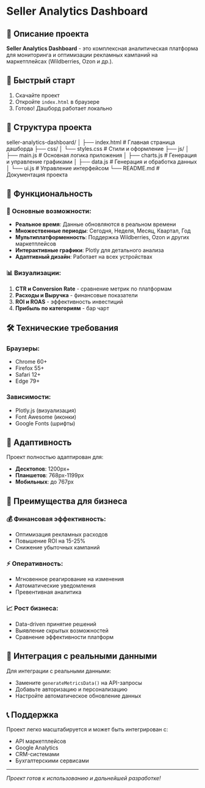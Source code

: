 # Seller Analytics Dashboard

## 🎯 Описание проекта

**Seller Analytics Dashboard** - это комплексная аналитическая платформа для мониторинга и оптимизации рекламных кампаний на маркетплейсах (Wildberries, Ozon и др.).

## 🚀 Быстрый старт

1. Скачайте проект
2. Откройте `index.html` в браузере
3. Готово! Дашборд работает локально

## 📁 Структура проекта

seller-analytics-dashboard/
│
├── index.html # Главная страница дашборда
├── css/
│ └── styles.css # Стили и оформление
├── js/
│ ├── main.js # Основная логика приложения
│ ├── charts.js # Генерация и управление графиками
│ ├── data.js # Генерация и обработка данных
│ └── ui.js # Управление интерфейсом
└── README.md # Документация проекта

## 🎨 Функциональность

### 🔧 Основные возможности:
- **Реальное время**: Данные обновляются в реальном времени
- **Множественные периоды**: Сегодня, Неделя, Месяц, Квартал, Год
- **Мультиплатформенность**: Поддержка Wildberries, Ozon и других маркетплейсов
- **Интерактивные графики**: Plotly для детального анализа
- **Адаптивный дизайн**: Работает на всех устройствах

### 📊 Визуализации:
1. **CTR и Conversion Rate** - сравнение метрик по платформам
2. **Расходы и Выручка** - финансовые показатели
3. **ROI и ROAS** - эффективность инвестиций
4. **Прибыль по категориям** - бар чарт

## 🛠 Технические требования

### Браузеры:
- Chrome 60+
- Firefox 55+
- Safari 12+
- Edge 79+

### Зависимости:
- Plotly.js (визуализация)
- Font Awesome (иконки)
- Google Fonts (шрифты)

## 📱 Адаптивность

Проект полностью адаптирован для:
- **Десктопов**: 1200px+
- **Планшетов**: 768px-1199px
- **Мобильных**: до 767px

## 🎯 Преимущества для бизнеса

### 💰 Финансовая эффективность:
- Оптимизация рекламных расходов
- Повышение ROI на 15-25%
- Снижение убыточных кампаний

### ⚡ Оперативность:
- Мгновенное реагирование на изменения
- Автоматические уведомления
- Превентивная аналитика

### 📈 Рост бизнеса:
- Data-driven принятие решений
- Выявление скрытых возможностей
- Сравнение эффективности платформ

## 🚀 Интеграция с реальными данными

Для интеграции с реальными данными:
- Замените `generateMetricsData()` на API-запросы
- Добавьте авторизацию и персонализацию
- Настройте автоматическое обновление данных

## 📞 Поддержка

Проект легко масштабируется и может быть интегрирован с:
- API маркетплейсов
- Google Analytics
- CRM-системами
- Бухгалтерскими сервисами

---
*Проект готов к использованию и дальнейшей разработке!*